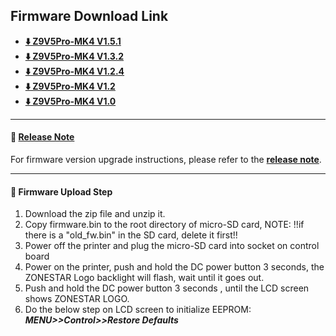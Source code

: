## Firmware Download Link
- **[:arrow_down: Z9V5Pro-MK4 V1.5.1](./Z9V5ProMK4_V1_5_1.zip)**
- **[:arrow_down: Z9V5Pro-MK4 V1.3.2](./Z9V5ProMK4_V1_3_2.zip)**
- **[:arrow_down: Z9V5Pro-MK4 V1.2.4](./Z9V5ProMK4_V1_2_4.zip)**
- **[:arrow_down: Z9V5Pro-MK4 V1.2](./Z9V5ProMK4_V1_2.zip)**
- **[:arrow_down: Z9V5Pro-MK4 V1.0](./Z9V5ProMK4_V1_0.zip)**

----
#### :blue_book: [Release Note](../releasenote.md)   
For firmware version upgrade instructions, please refer to the [**release note**](../releasenote.md).

----
#### :wrench: Firmware Upload Step 
1. Download the zip file and unzip it.
2. Copy firmware.bin to the root directory of micro-SD card, 
NOTE: !!if there is a "old_fw.bin" in the SD card, delete it first!!
3. Power off the printer and plug the micro-SD card into socket on control board
4. Power on the printer, push and hold the DC power button 3 seconds, the ZONESTAR Logo backlight will flash, wait until it goes out.
5. Push and hold the DC power button 3 seconds , until the LCD screen shows ZONESTAR LOGO.
6. Do the below step on LCD screen to initialize EEPROM: ***MENU>>Control>>Restore Defaults***